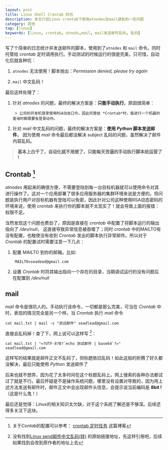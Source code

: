 ```yaml
---
layout: post
title: Linux Shell Crontab 的坑
description: 本文介绍Linux crontab下使用atnodes及mail遇到的一些问题
category: 其他
tag: [linux]
keywords: [linux, crontab, atnods,mail, mail发送邮件乱码, 乱码]
---
```


写了个简单的日志统计并发送邮件的脚本，使用到了`atnodes` 和 `mail` 命令。同时托管给 *crontab* 定时调用执行。手动测试的时候运行的很是完美，只可惜，自动化后就各种坑：

1. `atnodes` 无法使用！脚本抛出：_Permission denied, please try again_

2. `mail` 中文乱码！

最后这样处理了：

1. 针对 *atnodes* 的问题，最终的解决方案是：**只能手动执行**。原因很简单： 

		> 公司的开发机登录使用RSA动态口令，因此托管给 *Crontab*时，每进行一个机器的查询时都需要有登录动作。

2. 针对 *mail* 中文乱码的问题，最终的解决方案是：**使用 *Python* 脚本发送邮件**。 因为使用 *mail* 命令最后都没解决 subject 乱码的问题，虽然解决了邮件内容乱码。

> **基本上白干了，自动化就不用想了，只能每天苦逼的手动执行脚本给运营了 !**

## Crontab [^comment1]

*atnodes* 用起来的确很方便，不需要登陆到每一台目标机器就可以使用命令对其进行操作了。这对一个应用部署了很多应用服务器的集群环境来说是方便的。但问题是执行用户对目标机器有登陆可以免密，因此针对公司这种使用RSA动态密码的环境来说，使用 *crontab* 来执行你的脚本就不太现实了！就会导致上面的报错：权限不足。

当然发现这个问题也费劲了，原因是直接在 *crontab* 中配置了将脚本运行的输出指向了 */dev/null*， 这直接导致异常信息被吞噬了；同时 *crontab* 中的MAILTO有没有配置，也触使没有收到 *Crontab* 发出的脚本执行异常邮件。所以对于 *Crontab* 的配置试时需要注意一下几点：

1. 配置 MAILTO 到你的邮箱。比如:

		MAILTO=seadead@gmail.com

2. 设置 *Crontab* 时将其输出指向一个存在的目录，当期调试运行的没有问题后在配置到 */dev/null*

## mail

*mail* 命令是很坑人的。手动执行该命令，一切都是那么完美，可当在 *Crontab* 中时，表现的情况完全是另一个样。当 *Crontab* 执行 *mail* 命令

	cat mail.txt | mail -s "测试邮件" seadlead@gmail.com

直接会乱码掉！查了下，网上说可以这样写 [^comment]：

	cat mail.txt | "=?UTF-8?B?`echo 测试邮件 | base64`?=" seadlead@gmail.com

这样写的结果就是邮件正文不乱码了，但标题依旧乱码！如此这般的折腾了好久都没解决，最后只能使用 *Python* 发送邮件了

后来也就不想弄，因为花了太多时间在这个标题乱码上。网上搜索的各种办法都试过了就是不行。最后怀疑是不是操作系统问题，哪里没有设置对导致的，因为用上述方法发送有邮件时，邮件正文中会出现邮件头信息，会提示说当前编码是 **8bit !**（这是什么鬼！）

最后还是觉得：Linux的相关知识太欠缺，对于这个系统了解还是不够深。后续还得多关注下这块。


[^comment1]: 关于*Contab*的配置可以参考： [crontab 定时任务](http://linuxtools-rst.readthedocs.org/zh_CN/latest/tool/crontab.html)	这篇博客

[^comment]:  没有找到[Linux send邮件中文乱码(转)](http://jimingsong.iteye.com/blog/1539446) 的原始链接地址，先这样引用吧，后续如果找到会改到原作者的地址上去

